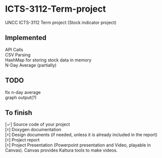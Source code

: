 # ICTS-3112-Term-project
UNCC ICTS-3112 Term project (Stock indicator project)

## Implemented
API Calls \
CSV Parsing \
HashMap for storing stock data in memory \
N-Day Average (partially)

## TODO
fix n-day average \
graph output(?)

## To finish
[✓] Source code of  your project \
[☓] Doxygen documentation \
[☓] Design documents (if needed, unless it is already included in the report) \
[☓] Project report \
[☓] Project Presentation (Powerpoint presentation and Video, playable in Canvas). Canvas provides Kaltura tools to make videos. 

